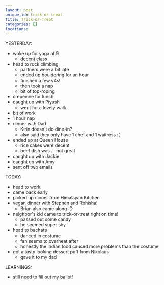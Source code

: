```yaml
---
layout: post
unique_id: trick-or-treat
title: Trick-or-Treat
categories: []
locations: 
---
```


YESTERDAY:
* woke up for yoga at 9
  * decent class
* head to rock climbing
  * partners were a bit late
  * ended up bouldering for an hour
  * finished a few v4s!
  * then took a nap
  * bit of top-roping
* crepevine for lunch
* caught up with Piyush
  * went for a lovely walk
* bit of work
* 1 hour nap
* dinner with Dad
  * Kirin doesn't do dine-in?
  * also said they only have 1 chef and 1 waitress :(
* ended up at Queen House
  * rice cakes were decent
  * beef dish was ... not great
* caught up with Jackie
* caught up with Amy
* sent off two emails

TODAY:
* head to work
* came back early
* picked up dinner from Himalayan Kitchen
* vegan dinner with Stephen and Rohisha!
  * Brian also came along :D
* neighbor's kid came to trick-or-treat right on time!
  * passed out some candy
  * he seemed super shy
* head to bachata
  * danced in costume
  * fan seems to overheat after
  * honestly the indian food caused more problems than the costume
* got a tasty looking dessert puff from Nikolaus
  * gave it to my dad

LEARNINGS:
* still need to fill out my ballot!
